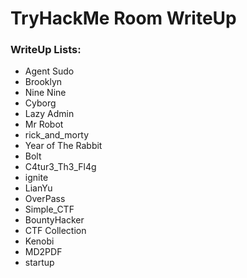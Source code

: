 # TryHackMe Room WriteUp
### WriteUp Lists:
- Agent Sudo
- Brooklyn 
- Nine Nine   
- Cyborg  
- Lazy Admin  
- Mr Robot   
- rick_and_morty  
- Year of The Rabbit
- Bolt
- C4tur3_Th3_Fl4g
- ignite
- LianYu
- OverPass
- Simple_CTF
- BountyHacker
- CTF Collection
- Kenobi
- MD2PDF
- startup